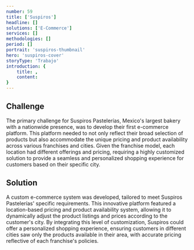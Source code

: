 ```yaml
---
number: 59
title: ['Suspiros']
headline: []
solutions: ['E-Commerce']
services: []
methodologies: []
period: []
portrait: 'suspiros-thumbnail'
hero: 'suspiros-cover'
storyType: 'Trabajo'
introduction: {
    title: ,
    content: 
}
---
```



## Challenge

The primary challenge for Suspiros Pastelerías, Mexico's largest bakery with a nationwide presence, was to develop their first e-commerce platform. This platform needed to not only reflect their broad selection of products but also accommodate the unique pricing and product availability across various franchises and cities. Given the franchise model, each location had different offerings and pricing, requiring a highly customized solution to provide a seamless and personalized shopping experience for customers based on their specific city.

## Solution

A custom e-commerce system was developed, tailored to meet Suspiros Pastelerías' specific requirements. This innovative platform featured a location-based pricing and product availability system, allowing it to dynamically adjust the product listings and prices according to the customer's city. By integrating this level of customization, Suspiros could offer a personalized shopping experience, ensuring customers in different cities saw only the products available in their area, with accurate pricing reflective of each franchise's policies.
